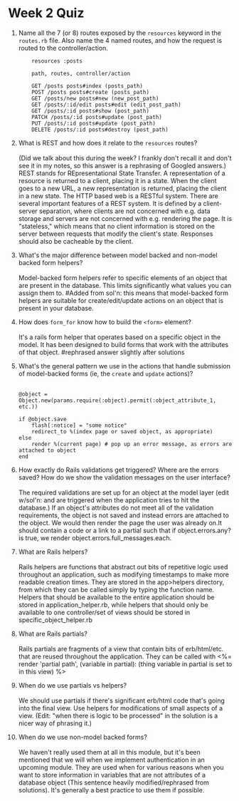 # Week 2 Quiz
1. Name all the 7 (or 8) routes exposed by the `resources` keyword in the `routes.rb` file. Also name the 4 named routes, and how the request is routed to the controller/action.

	````
		resources :posts

		path, routes, controller/action

		GET /posts posts#index (posts_path)
		POST /posts posts#create (posts_path)
		GET /posts/new posts#new (new_post_path) 
		GET /posts/:id/edit posts#edit (edit_post_path)
		GET /posts/:id posts#show (post_path) 
		PATCH /posts/:id posts#update (post_path)
		PUT /posts/:id posts#update (post_path)
		DELETE /posts/:id posts#destroy (post_path)
	````

2. What is REST and how does it relate to the `resources` routes?
	<br/><br/>
	(Did we talk about this during the week? I frankly don't recall it and don't see it in my notes, so this answer is a rephrasing of Googled answers.)
	REST stands for REpresentational State Transfer. A representation of a resource is returned to a client, placing it in a state. When the client goes to a new URL, a new representation is returned, placing the client in a new state. The HTTP based web is a RESTful system. There are several important features of a REST system. It is defined by a client-server separation, where clients are not concerned with e.g. data storage and servers are not concerned with e.g. rendering the page. It is "stateless," which means that no client information is stored on the server between requests that modify the client's state. Responses should also be cacheable by the client.

3. What's the major difference between model backed and non-model backed form helpers?
	<br/><br/>
	Model-backed form helpers refer to specific elements of an object that are present in the database. This limits significantly what values you can assign them to. #Added from sol'n: this means that model-backed form helpers are suitable for create/edit/update actions on an object that is present in your database.

4. How does `form_for` know how to build the `<form>` element?
	<br/><br/>
	It's a rails form helper that operates based on a specific object in the model. It has been designed to build forms that work with the attributes of that object. #rephrased answer slightly after solutions

5. What's the general pattern we use in the actions that handle submission of model-backed forms (ie, the `create` and `update` actions)?
	<br/><br/>
	```
	@object = Object.new(params.require(:object).permit(:object_attribute_1, etc.))

	if @object.save
		flash[:notice] = "some notice"
		redirect_to %(index page or saved object, as appropriate)
	else
		render %(current page) # pop up an error message, as errors are attached to object
	end
	```

6. How exactly do Rails validations get triggered? Where are the errors saved? How do we show the validation messages on the user interface?
	<br/><br/>
	The required validations are set up for an object at the model layer (edit w/sol'n: and are triggered when the application tries to hit the database.) If an object's attributes do not meet all of the validation requirements, the object is not saved and instead errors are attached to the object. We would then render the page the user was already on.It should contain a code or a link to a partial such that if object.errors.any? is true, we render object.errors.full_messages.each.

7. What are Rails helpers?
	<br/><br/>
	Rails helpers are functions that abstract out bits of repetitive logic used throughout an application, such as modifying timestamps to make more readable creation times. They are stored in the app>helpers directory, from which they can be called simply by typing the function name. Helpers that should be available to the entire application should be stored in application_helper.rb, while helpers that should only be available to one controller/set of views should be stored in specific_object_helper.rb

8. What are Rails partials?
	<br/><br/>
	Rails partials are fragments of a view that contain bits of erb/html/etc. that are reused throughout the application. They can be called with <%= render 'partial path', (variable in partial): (thing variable in partial is set to in this view) %>

9. When do we use partials vs helpers?
	<br/><br/>
	We should use partials if there's significant erb/html code that's going into the final view. Use helpers for modifications of small aspects of a view. (Edit: "when there is logic to be processed" in the solution is a nicer way of phrasing it.)

10. When do we use non-model backed forms?
	<br/><br/>
	We haven't really used them at all in this module, but it's been mentioned that we will when we implement authentication in an upcoming module. They are used when for various reasons when you want to store information in variables that are not attributes of a database object (This sentence heavily modified/rephrased from solutions). It's generally a best practice to use them if possible.